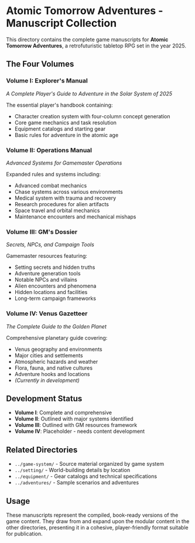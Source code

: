 # Atomic Tomorrow Adventures - Manuscript Collection

This directory contains the complete game manuscripts for **Atomic Tomorrow Adventures**, a retrofuturistic tabletop RPG set in the year 2025.

## The Four Volumes

### Volume I: Explorer's Manual
*A Complete Player's Guide to Adventure in the Solar System of 2025*

The essential player's handbook containing:
- Character creation system with four-column concept generation
- Core game mechanics and task resolution
- Equipment catalogs and starting gear
- Basic rules for adventure in the atomic age

### Volume II: Operations Manual
*Advanced Systems for Gamemaster Operations*

Expanded rules and systems including:
- Advanced combat mechanics
- Chase systems across various environments
- Medical system with trauma and recovery
- Research procedures for alien artifacts
- Space travel and orbital mechanics
- Maintenance encounters and mechanical mishaps

### Volume III: GM's Dossier
*Secrets, NPCs, and Campaign Tools*

Gamemaster resources featuring:
- Setting secrets and hidden truths
- Adventure generation tools
- Notable NPCs and villains
- Alien encounters and phenomena
- Hidden locations and facilities
- Long-term campaign frameworks

### Volume IV: Venus Gazetteer
*The Complete Guide to the Golden Planet*

Comprehensive planetary guide covering:
- Venus geography and environments
- Major cities and settlements
- Atmospheric hazards and weather
- Flora, fauna, and native cultures
- Adventure hooks and locations
- *(Currently in development)*

## Development Status

- **Volume I**: Complete and comprehensive
- **Volume II**: Outlined with major systems identified
- **Volume III**: Outlined with GM resources framework
- **Volume IV**: Placeholder - needs content development

## Related Directories

- `../game-system/` - Source material organized by game system
- `../setting/` - World-building details by location
- `../equipment/` - Gear catalogs and technical specifications
- `../adventures/` - Sample scenarios and adventures

## Usage

These manuscripts represent the compiled, book-ready versions of the game content. They draw from and expand upon the modular content in the other directories, presenting it in a cohesive, player-friendly format suitable for publication.